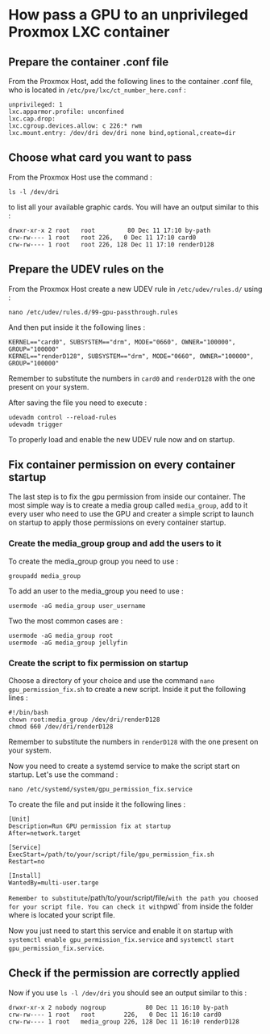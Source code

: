 # How pass a GPU to an unprivileged Proxmox LXC container

## Prepare the container .conf file
From the Proxmox Host, add the following lines to the container .conf file, who is located in `/etc/pve/lxc/ct_number_here.conf` :

```
unprivileged: 1
lxc.apparmor.profile: unconfined
lxc.cap.drop: 
lxc.cgroup.devices.allow: c 226:* rwm
lxc.mount.entry: /dev/dri dev/dri none bind,optional,create=dir
```

## Choose what card you want to pass
From the Proxmox Host use the command :
```
ls -l /dev/dri
```
to list all your available graphic cards. You will have an output similar to this :

```
drwxr-xr-x 2 root   root         80 Dec 11 17:10 by-path
crw-rw---- 1 root   root 226,   0 Dec 11 17:10 card0
crw-rw---- 1 root   root 226, 128 Dec 11 17:10 renderD128
```

## Prepare the UDEV rules on the 
From the Proxmox Host create a new UDEV rule in `/etc/udev/rules.d/` using :
```
nano /etc/udev/rules.d/99-gpu-passthrough.rules
```
And then put inside it the following lines :
```
KERNEL=="card0", SUBSYSTEM=="drm", MODE="0660", OWNER="100000", GROUP="100000"
KERNEL=="renderD128", SUBSYSTEM=="drm", MODE="0660", OWNER="100000", GROUP="100000"
```
Remember to substitute the numbers in `card0` and `renderD128` with the one present on your system.

After saving the file you need to execute :
```
udevadm control --reload-rules
udevadm trigger
```
To properly load and enable the new UDEV rule now and on startup.

## Fix container permission on every container startup
The last step is to fix the gpu permission from inside our container. The most simple way is to create a media group called `media_group`, add to it every user who need to use the GPU and creater a simple script to launch on startup to apply those permissions on every container startup.

### Create the media_group group and add the users to it
To create the media_group group you need to use :
```
groupadd media_group
```
To add an user to the media_group you need to use :
```
usermode -aG media_group user_username
```
Two the most common cases are :
```
usermode -aG media_group root
usermode -aG media_group jellyfin
```

### Create the script to fix permission on startup
Choose a directory of your choice and use the command `nano gpu_permission_fix.sh` to create a new script. Inside it put the following lines :
```
#!/bin/bash
chown root:media_group /dev/dri/renderD128
chmod 660 /dev/dri/renderD128
```
Remember to substitute the numbers in `renderD128` with the one present on your system.

Now you need to create a systemd service to make the script start on startup. Let's use the command :
```
nano /etc/systemd/system/gpu_permission_fix.service
``` 
To create the file and put inside it the following lines :
```
[Unit]
Description=Run GPU permission fix at startup
After=network.target

[Service]
ExecStart=/path/to/your/script/file/gpu_permission_fix.sh
Restart=no

[Install]
WantedBy=multi-user.targe
```
`
Remember to substitute `/path/to/your/script/file/` with the path you choosed for your script file. You can check it with `pwd` from inside the folder where is located your script file.

Now you just need to start this service and enable it on startup with `systemctl enable gpu_permission_fix.service` and `systemctl start gpu_permission_fix.service`.

## Check if the permission are correctly applied
Now if you use `ls -l /dev/dri` you should see an output similar to this :
```
drwxr-xr-x 2 nobody nogroup           80 Dec 11 16:10 by-path
crw-rw---- 1 root   root        226,   0 Dec 11 16:10 card0
crw-rw---- 1 root   media_group 226, 128 Dec 11 16:10 renderD128
```
